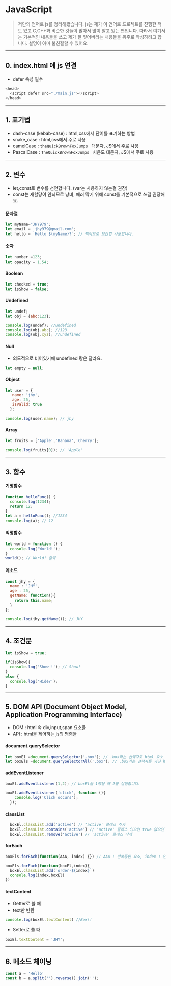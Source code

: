 # JavaScript

> 저만의 언어로 js를 정리해봤습니다. js는 제가 이 언어로 프로젝트를 진행한 적도 있고 C,C++과 비슷한 것들이 많아서 많이 알고 있는 편입니다. 따라서 여기서는 기본적인 내용들을 쓰고 제가 잘 잊어버리는 내용들을 위주로 작성하려고 합니다. 설명이 아마 불친절할 수 있어요.
___
## 0. index.html 에 js 연결
- defer 속성 필수
```js
<head>
  <script defer src="./main.js"></script>
</head>
```
___
## 1. 표기법
- dash-case (kebab-case) : html,css에서 단어를 표기하는 방법 
- snake_case : html,css에서 주로 사용
- camelCase : ```theQuickBrownFoxJumps ``` 대문자, JS에서 주로 사용
- PascalCase : ```TheQuickBrownFoxJumps ``` 처음도 대문자, JS에서 주로 사용
___
## 2. 변수
- let,const로 변수를 선언합니다. (var는 사용하지 않는걸 권장)
- const는 재할당이 안되므로 낭비, 에러 막기 위해 const를 기본적으로 쓰길 권장해요.
#### 문자열
```js
let myName="JHY979";
let email = 'jhy979@gmail.com';
let hello = `Hello $(myName}?`; // 백틱으로 보간법 사용합니다.
```
####  숫자
```js
let number =123;
let opacity = 1.54;
```
#### Boolean
```js
let checked = true;
let isShow = false;
```
#### Undefined
```js
let undef;
let obj = {abc:123};

console.log(undef); //undefined
console.log(obj.abc); //123
console.log(obj.xyz); //undefined
```
#### Null
- 의도적으로 비어있기에 undefined 랑은 달라요.
```js
let empty = null;
```
#### Object
```js
let user = {
   name: 'jhy',
   age: 25,
   isValid: true
  };

console.log(user.name); // jhy
```
#### Array
```js
let fruits = ['Apple','Banana','Cherry'];

console.log(fruits[0]); // 'Apple'
```
___
## 3. 함수
#### 기명함수
```js
function helloFunc() {
  console.log(1234);
  return 12;
}
let a = helloFunc(); //1234
console.log(a); // 12
```
#### 익명함수
```js
let world = function () {
  console.log('World!');
}
world(); // World! 출력
```
#### 메소드
```js
const jhy = {
  name : 'JHY',
  age : 25,
  getName: function(){
    return this.name;
  }
};

console.log(jhy.getName()); // JHY
```
___
## 4. 조건문
```js
let isShow = true;

if(isShow){
  console.log('Show !'); // Show!
}
else {
  console.log('Hide?');
}
```
___
## 5. DOM API (Document Object Model, Application Programming Interface)
- DOM : html 속 div,input,span 요소들
- API : html을 제어하는 js의 명령들
#### document.querySelector
```js
let boxEl =document.querySelector('.box'); // .box라는 선택자로 html 요소 가장 먼저 나오는 거 1개 찾기
let boxEls =document.querySelectorAll('.box'); // .box라는 선택자를 가진 html 요소 전부 찾기 (boxEls는 유사 배열이지 배열은 아니예요)
```
#### addEventListener
```js
boxEl.addEventListener(1,2); // boxEl을 1했을 때 2를 실행합니다.

boxEl.addEventListener('click', function (){
    console.log('Click occurs');
  });
```
#### classList
```js
  boxEl.classList.add('active') // 'active' 클래스 추가
  boxEl.classList.contains('active') // 'active' 클래스 있으면 true 없으면 false 반환
  boxEl.classList.remove('active') // 'active' 클래스 삭제
```
#### forEach
```js
boxEls.forEAch(function(AAA, index) {}) // AAA : 반복중인 요소, index : 인덱스

boxEls.forEach(function(boxEl,index){
  boxEl.classList.add(`order-${index}`)
  console.log(index,boxEl)
})
```
#### textContent
- Getter로 쓸 때
- text만 반환
```js
console.log(boxEl.textContent) //Box!!
```
- Setter로 쓸 때
```js
boxEl.textContent = 'JHY';
```
___
## 6. 메소드 체이닝
```js
const a = 'Hello'
const b = a.split('').reverse().join('');
```
